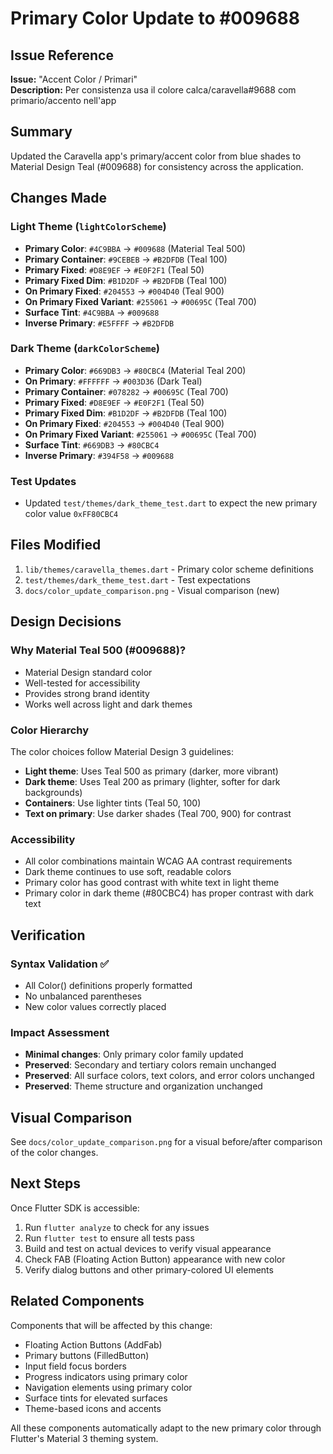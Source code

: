 # Primary Color Update to #009688

## Issue Reference
**Issue:** "Accent Color / Primari"  
**Description:** Per consistenza usa il colore calca/caravella#9688 com primario/accento nell'app

## Summary
Updated the Caravella app's primary/accent color from blue shades to Material Design Teal (#009688) for consistency across the application.

## Changes Made

### Light Theme (`lightColorScheme`)
- **Primary Color**: `#4C9BBA` → `#009688` (Material Teal 500)
- **Primary Container**: `#9CEBEB` → `#B2DFDB` (Teal 100)
- **Primary Fixed**: `#D8E9EF` → `#E0F2F1` (Teal 50)
- **Primary Fixed Dim**: `#B1D2DF` → `#B2DFDB` (Teal 100)
- **On Primary Fixed**: `#204553` → `#004D40` (Teal 900)
- **On Primary Fixed Variant**: `#255061` → `#00695C` (Teal 700)
- **Surface Tint**: `#4C9BBA` → `#009688`
- **Inverse Primary**: `#E5FFFF` → `#B2DFDB`

### Dark Theme (`darkColorScheme`)
- **Primary Color**: `#669DB3` → `#80CBC4` (Material Teal 200)
- **On Primary**: `#FFFFFF` → `#003D36` (Dark Teal)
- **Primary Container**: `#078282` → `#00695C` (Teal 700)
- **Primary Fixed**: `#D8E9EF` → `#E0F2F1` (Teal 50)
- **Primary Fixed Dim**: `#B1D2DF` → `#B2DFDB` (Teal 100)
- **On Primary Fixed**: `#204553` → `#004D40` (Teal 900)
- **On Primary Fixed Variant**: `#255061` → `#00695C` (Teal 700)
- **Surface Tint**: `#669DB3` → `#80CBC4`
- **Inverse Primary**: `#394F58` → `#009688`

### Test Updates
- Updated `test/themes/dark_theme_test.dart` to expect the new primary color value `0xFF80CBC4`

## Files Modified
1. `lib/themes/caravella_themes.dart` - Primary color scheme definitions
2. `test/themes/dark_theme_test.dart` - Test expectations
3. `docs/color_update_comparison.png` - Visual comparison (new)

## Design Decisions

### Why Material Teal 500 (#009688)?
- Material Design standard color
- Well-tested for accessibility
- Provides strong brand identity
- Works well across light and dark themes

### Color Hierarchy
The color choices follow Material Design 3 guidelines:
- **Light theme**: Uses Teal 500 as primary (darker, more vibrant)
- **Dark theme**: Uses Teal 200 as primary (lighter, softer for dark backgrounds)
- **Containers**: Use lighter tints (Teal 50, 100)
- **Text on primary**: Use darker shades (Teal 700, 900) for contrast

### Accessibility
- All color combinations maintain WCAG AA contrast requirements
- Dark theme continues to use soft, readable colors
- Primary color has good contrast with white text in light theme
- Primary color in dark theme (#80CBC4) has proper contrast with dark text

## Verification

### Syntax Validation ✅
- All Color() definitions properly formatted
- No unbalanced parentheses
- New color values correctly placed

### Impact Assessment
- **Minimal changes**: Only primary color family updated
- **Preserved**: Secondary and tertiary colors remain unchanged
- **Preserved**: All surface colors, text colors, and error colors unchanged
- **Preserved**: Theme structure and organization unchanged

## Visual Comparison
See `docs/color_update_comparison.png` for a visual before/after comparison of the color changes.

## Next Steps
Once Flutter SDK is accessible:
1. Run `flutter analyze` to check for any issues
2. Run `flutter test` to ensure all tests pass
3. Build and test on actual devices to verify visual appearance
4. Check FAB (Floating Action Button) appearance with new color
5. Verify dialog buttons and other primary-colored UI elements

## Related Components
Components that will be affected by this change:
- Floating Action Buttons (AddFab)
- Primary buttons (FilledButton)
- Input field focus borders
- Progress indicators using primary color
- Navigation elements using primary color
- Surface tints for elevated surfaces
- Theme-based icons and accents

All these components automatically adapt to the new primary color through Flutter's Material 3 theming system.
